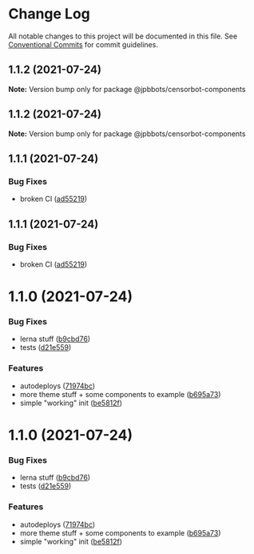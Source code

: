 # Change Log

All notable changes to this project will be documented in this file.
See [Conventional Commits](https://conventionalcommits.org) for commit guidelines.

## 1.1.2 (2021-07-24)

**Note:** Version bump only for package @jpbbots/censorbot-components





## 1.1.2 (2021-07-24)

**Note:** Version bump only for package @jpbbots/censorbot-components





## 1.1.1 (2021-07-24)


### Bug Fixes

* broken CI ([ad55219](https://github.com/JPBBots/censorbot-components/commit/ad552199c655970fa9b5c69aa016359a6bef6939))





## 1.1.1 (2021-07-24)


### Bug Fixes

* broken CI ([ad55219](https://github.com/JPBBots/censorbot-components/commit/ad552199c655970fa9b5c69aa016359a6bef6939))





# 1.1.0 (2021-07-24)


### Bug Fixes

* lerna stuff ([b9cbd76](https://github.com/JPBBots/censorbot-components/commit/b9cbd76d047c236e371c3d7e45e6c2f6e3b38e4a))
* tests ([d21e559](https://github.com/JPBBots/censorbot-components/commit/d21e55977a9e35df3a3f3aa182f1a15726f43149))


### Features

* autodeploys ([71974bc](https://github.com/JPBBots/censorbot-components/commit/71974bc5abdd294bc451aca81486ee1badd2f41c))
* more theme stuff + some components to example ([b695a73](https://github.com/JPBBots/censorbot-components/commit/b695a736ebdb01b615a77ad62f7fa055876fe34e))
* simple "working" init ([be5812f](https://github.com/JPBBots/censorbot-components/commit/be5812f22b312e352403a4ef90e3100290ddba23))





# 1.1.0 (2021-07-24)


### Bug Fixes

* lerna stuff ([b9cbd76](https://github.com/JPBBots/censorbot-components/commit/b9cbd76d047c236e371c3d7e45e6c2f6e3b38e4a))
* tests ([d21e559](https://github.com/JPBBots/censorbot-components/commit/d21e55977a9e35df3a3f3aa182f1a15726f43149))


### Features

* autodeploys ([71974bc](https://github.com/JPBBots/censorbot-components/commit/71974bc5abdd294bc451aca81486ee1badd2f41c))
* more theme stuff + some components to example ([b695a73](https://github.com/JPBBots/censorbot-components/commit/b695a736ebdb01b615a77ad62f7fa055876fe34e))
* simple "working" init ([be5812f](https://github.com/JPBBots/censorbot-components/commit/be5812f22b312e352403a4ef90e3100290ddba23))
